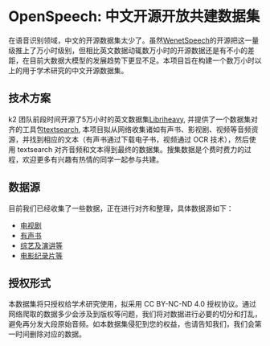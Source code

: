 # OpenSpeech: 中文开源开放共建数据集

在语音识别领域，中文的开源数据集太少了。虽然[WenetSpeech](https://github.com/wenet-e2e/wenetspeech)的开源把这一量级推上了万小时级别，但相比英文数据动辄数万小时的开源数据还是有不小的差距，在目前大数据大模型的发展趋势下更显不足。本项目旨在构建一个数万小时以上的用于学术研究的中文开源数据集。

## 技术方案

k2 团队前段时间开源了5万小时的英文数据集[Libriheavy](https://github.com/k2-fsa/libriheavy), 并提供了一个数据集对齐的工具包[textsearch](https://github.com/k2-fsa/text_search), 本项目拟从网络收集诸如有声书、影视剧、视频等音频资源，并找到相应的文本（有声书通过下载电子书，视频通过 OCR 技术），然后使用 textsearch 对齐音频和文本得到最终的数据集。搜集数据是个费时费力的过程，欢迎更多有兴趣有热情的同学一起参与共建。


## 数据源

目前我们已经收集了一些数据，正在进行对齐和整理，具体数据源如下：

* [电视剧](source/tv.txt)
* [有声书](source/audio_book.txt)
* [综艺及演讲等](source/talk_show.txt)
* [电影纪录片等](source/movie.txt)


## 授权形式

本数据集将只授权给学术研究使用，拟采用 CC BY-NC-ND 4.0 授权协议。通过网络爬取的数据多少会涉及到版权等问题，我们将对数据进行必要的切分和打乱，避免再分发大段原始音频。如本数据集侵犯到您的权益，也请告知我们，我们会第一时间删除对应的数据。
